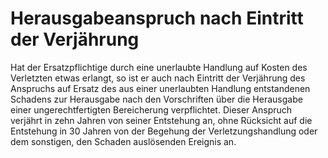 # Herausgabeanspruch nach Eintritt der Verjährung

Hat der Ersatzpflichtige durch eine unerlaubte Handlung auf Kosten des Verletzten etwas erlangt, so ist er auch nach Eintritt der Verjährung des Anspruchs auf Ersatz des aus einer unerlaubten Handlung entstandenen Schadens zur Herausgabe nach den Vorschriften über die Herausgabe einer ungerechtfertigten Bereicherung verpflichtet. Dieser Anspruch verjährt in zehn Jahren von seiner Entstehung an, ohne Rücksicht auf die Entstehung in 30 Jahren von der Begehung der Verletzungshandlung oder dem sonstigen, den Schaden auslösenden Ereignis an.